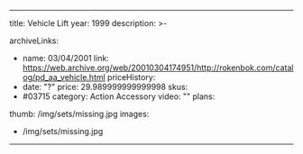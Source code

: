 
---
title: Vehicle Lift
year: 1999
description: >-
  
archiveLinks:
  - name: 03/04/2001
    link: https://web.archive.org/web/20010304174951/http://rokenbok.com/catalog/pd_aa_vehicle.html
priceHistory:
  - date: "?"
    price: 29.989999999999998
skus:
  - #03715
category: Action Accessory
video: ""
plans:

thumb: /img/sets/missing.jpg
images:
  -  /img/sets/missing.jpg
---
